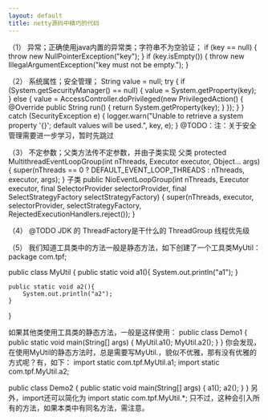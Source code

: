 ```yaml
---
layout: default
title: netty源码中精巧的代码
---
```

（1）
异常；正确使用java内置的异常类；字符串不为空验证；
if (key == null) {
	throw new NullPointerException("key");
}
if (key.isEmpty()) {
	throw new IllegalArgumentException("key must not be empty.");
}

（2）
系统属性；安全管理；
String value = null;
try {
	if (System.getSecurityManager() == null) {
		value = System.getProperty(key);
	} else {
		value = AccessController.doPrivileged(new PrivilegedAction<String>() {
			@Override
			public String run() {
				return System.getProperty(key);
			}
		});
	}
} catch (SecurityException e) {
	logger.warn("Unable to retrieve a system property '{}'; default values will be used.", key, e);
}
@TODO：注：关于安全管理需要进一步学习，暂时先跳过

（3）
不定参数；父类方法传不定参数，并由子类实现
父类
protected MultithreadEventLoopGroup(int nThreads, Executor executor, Object... args) {
	super(nThreads == 0 ? DEFAULT_EVENT_LOOP_THREADS : nThreads, executor, args);
}
子类
public NioEventLoopGroup(int nThreads, Executor executor, final SelectorProvider selectorProvider,
						 final SelectStrategyFactory selectStrategyFactory) {
	super(nThreads, executor, selectorProvider, selectStrategyFactory, RejectedExecutionHandlers.reject());
}

（4）
@TODO JDK 的 ThreadFactory是干什么的
ThreadGroup
线程优先级


（5）
我们知道工具类中的方法一般是静态方法，如下创建了一个工具类MyUtil：
package com.tpf;

public class MyUtil {
    public static void a1(){
        System.out.println("a1");
    }
    
    public static void a2(){
        System.out.println("a2");
    }
}

如果其他类使用工具类的静态方法，一般是这样使用：
public class Demo1 {
    public static void main(String[] args) {
        MyUtil.a1();
        MyUtil.a2();
    }
}
你会发现，在使用MyUtil的静态方法时，总是需要写MyUtil.，貌似不优雅，那有没有优雅的方式呢？有，如下：
import static com.tpf.MyUtil.a1;
import static com.tpf.MyUtil.a2;

public class Demo2 {
    public static void main(String[] args) {
        a1();
        a2();
    }
}
另外，import还可以简化为
import static com.tpf.MyUtil.*;
只不过，这种会引入所有的方法，如果本类中有同名方法，需注意。